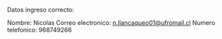 Datos ingreso correcto:

Nombre: Nicolas
Correo electronico: n.llancaqueo01@ufromail.cl
Numero telefonico: 968749266 

